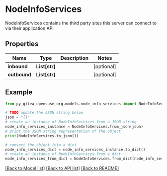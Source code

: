 # NodeInfoServices

NodeInfoServices contains the third party sites this server can connect to via their application API

## Properties

Name | Type | Description | Notes
------------ | ------------- | ------------- | -------------
**inbound** | **List[str]** |  | [optional] 
**outbound** | **List[str]** |  | [optional] 

## Example

```python
from py_gitea_opensuse_org.models.node_info_services import NodeInfoServices

# TODO update the JSON string below
json = "{}"
# create an instance of NodeInfoServices from a JSON string
node_info_services_instance = NodeInfoServices.from_json(json)
# print the JSON string representation of the object
print(NodeInfoServices.to_json())

# convert the object into a dict
node_info_services_dict = node_info_services_instance.to_dict()
# create an instance of NodeInfoServices from a dict
node_info_services_from_dict = NodeInfoServices.from_dict(node_info_services_dict)
```
[[Back to Model list]](../README.md#documentation-for-models) [[Back to API list]](../README.md#documentation-for-api-endpoints) [[Back to README]](../README.md)



